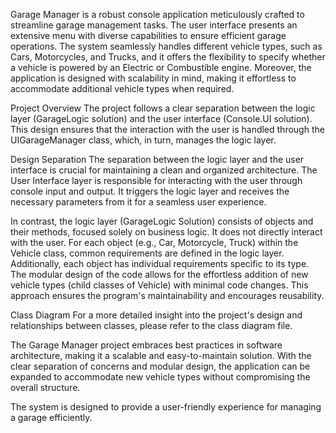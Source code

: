 
Garage Manager is a robust console application meticulously crafted to streamline garage management tasks. The user interface presents an extensive menu with diverse capabilities to ensure efficient garage operations. The system seamlessly handles different vehicle types, such as Cars, Motorcycles, and Trucks, and it offers the flexibility to specify whether a vehicle is powered by an Electric or Combustible engine. Moreover, the application is designed with scalability in mind, making it effortless to accommodate additional vehicle types when required.

Project Overview
The project follows a clear separation between the logic layer (GarageLogic solution) and the user interface (Console.UI solution). This design ensures that the interaction with the user is handled through the UIGarageManager class, which, in turn, manages the logic layer.

Design Separation
The separation between the logic layer and the user interface is crucial for maintaining a clean and organized architecture. The User Interface layer is responsible for interacting with the user through console input and output. It triggers the logic layer and receives the necessary parameters from it for a seamless user experience.

In contrast, the logic layer (GarageLogic Solution) consists of objects and their methods, focused solely on business logic. It does not directly interact with the user. For each object (e.g., Car, Motorcycle, Truck) within the Vehicle class, common requirements are defined in the logic layer. Additionally, each object has individual requirements specific to its type. The modular design of the code allows for the effortless addition of new vehicle types (child classes of Vehicle) with minimal code changes. This approach ensures the program's maintainability and encourages reusability.

Class Diagram
For a more detailed insight into the project's design and relationships between classes, please refer to the class diagram file.

The Garage Manager project embraces best practices in software architecture, making it a scalable and easy-to-maintain solution. With the clear separation of concerns and modular design, the application can be expanded to accommodate new vehicle types without compromising the overall structure.

The system is designed to provide a user-friendly experience for managing a garage efficiently.

